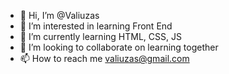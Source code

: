 - 👋 Hi, I’m @Valiuzas
- 👀 I’m interested in learning Front End
- 🌱 I’m currently learning HTML, CSS, JS
- 💞️ I’m looking to collaborate on learning together
- 📫 How to reach me valiuzas@gmail.com

<!---
Valiuzas/Valiuzas is a ✨ special ✨ repository because its `README.md` (this file) appears on your GitHub profile.
You can click the Preview link to take a look at your changes.
--->
